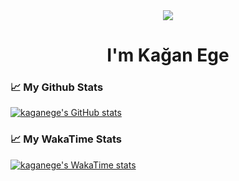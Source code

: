 <div align="center">
  <picture>
    <source
      srcset="https://capsule-render.vercel.app/api?type=waving&color=gradient&animation=fadeIn&section=section&text=Hi%20there%20👋&fontSize=60&fontColor=000"
      media="(prefers-color-scheme: light), (prefers-color-scheme: no-preference)"
    />
    <img src="https://capsule-render.vercel.app/api?type=waving&color=gradient&animation=fadeIn&section=section&text=Hi%20there%20👋&fontSize=60" />
  </picture>
</div>
<h1 align="center">I'm Kağan Ege</h1>

### 📈 My Github Stats

[![kaganege's GitHub stats](https://github-readme-stats.vercel.app/api?username=kaganege&show_icons=true&theme=transparent)](https://github.com/kaganege)

### 📈 My WakaTime Stats

[![kaganege's WakaTime stats](https://github-readme-stats.vercel.app/api/wakatime?username=kaganege&layout=compact)](https://wakatime.com/@kaganege)

<!--
**kaganege/kaganege** is a ✨ _special_ ✨ repository because its `README.md` (this file) appears on your GitHub profile.

Here are some ideas to get you started:

- 🔭 I’m currently working on ...
- 🌱 I’m currently learning ...
- 👯 I’m looking to collaborate on ...
- 🤔 I’m looking for help with ...
- 💬 Ask me about ...
- 📫 How to reach me: ...
- 😄 Pronouns: ...
- ⚡ Fun fact: ...
-->
